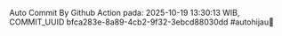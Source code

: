 Auto Commit By Github Action pada: 2025-10-19 13:30:13 WIB, COMMIT_UUID bfca283e-8a89-4cb2-9f32-3ebcd88030dd #autohijau🗿
